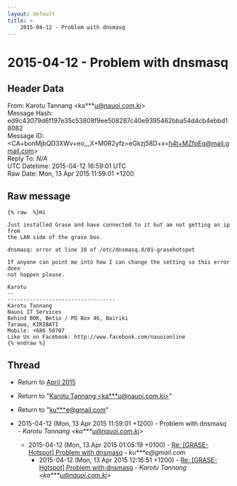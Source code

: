 ```yaml
---
layout: default
title: >
    2015-04-12 - Problem with dnsmasq
---
```


# 2015-04-12 - Problem with dnsmasq

## Header Data

From: Karotu Tannang \<ka***u@nauoi.com.ki\><br>
Message Hash: ed9c43079d6f197e35c53808f9ee508287c40e9395462bba54d4cb4ebbd18082<br>
Message ID: \<CA+bonMjbQD3XWv+eo__X+M0R2yfz=eGkzj58D+x=h4t+MZfpEg@mail.gmail.com\><br>
Reply To: _N/A_<br>
UTC Datetime: 2015-04-12 16:59:01 UTC<br>
Raw Date: Mon, 13 Apr 2015 11:59:01 +1200<br>

## Raw message

```
{% raw  %}Hi

Just installed Grase and have connected to it but am not getting an ip from
the LAN side of the grase box.

dnsmasq: error at line 10 of /etc/dnsmasq.d/01-grasehotspot

If anyone can point me into how I can change the setting so this error does
not happen please.

Karotu
-- 
----------------------------------
Karotu Tannang
Nauoi IT Services
Behind BOK, Betio / PO Box 46, Bairiki
Tarawa, KIRIBATI
Mobile: +686 50707
Like Us on Facebook: http://www.facebook.com/nauoionline
{% endraw %}
```

## Thread

+ Return to [April 2015](/archive/2015/04)

+ Return to "[Karotu Tannang <ka***u<span>@</span>nauoi.com.ki>](/authors/ka___u_at_nauoi_com_ki)"
+ Return to "[ku***e<span>@</span>gmail.com](/authors/ku___e_at_gmail_com)"

+ 2015-04-12 (Mon, 13 Apr 2015 11:59:01 +1200) - Problem with dnsmasq - _Karotu Tannang \<ka***u@nauoi.com.ki\>_
  + 2015-04-12 (Mon, 13 Apr 2015 01:05:19 +0100) - [Re: [GRASE-Hotspot] Problem with dnsmasq](/archive/2015/04/43190d957447d0223db6bcbd62d09c5d7263979930ce0dcd99f79bb1e04943eb) - _ku***e@gmail.com_
    + 2015-04-12 (Mon, 13 Apr 2015 12:16:51 +1200) - [Re: [GRASE-Hotspot] Problem with dnsmasq](/archive/2015/04/da84ade8b2d9515d8f01b9f2d16876a96b6ba91eba080f0bc3c2a3c9c81b093c) - _Karotu Tannang \<ka***u@nauoi.com.ki\>_

